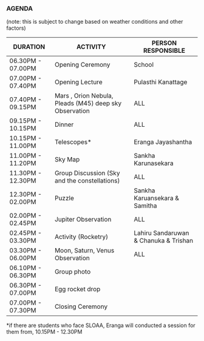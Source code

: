 
### AGENDA
(note: this is subject to change based on weather conditions and other factors) 

| DURATION    | ACTIVITY              | PERSON RESPONSIBLE|  
|-------------|-----------------------|-------------------|
|06.30PM - 07.00PM |Opening Ceremony| School|
|07.00PM - 07.40PM | Opening Lecture | Pulasthi Kanattage|
|07.40PM - 09.15PM | Mars , Orion Nebula, Pleads (M45) deep sky Observation| ALL|
|09.15PM - 10.15PM | Dinner|ALL|
|10.15PM - 11.00PM | Telescopes* | Eranga Jayashantha|
|11.00PM - 11.20PM | Sky Map| Sankha Karunasekara| 
|11.30PM - 12.30PM | Group Discussion (Sky and the constellations) | ALL|
|12.30PM - 02.00PM | Puzzle| Sankha Karuansekara & Samitha| 
|02.00PM - 02.45PM | Jupiter Observation|ALL|
|02.45PM - 03.30PM | Activity (Rocketry) | Lahiru Sandaruwan & Chanuka & Trishan |
|03.30PM - 06.00PM | Moon, Saturn, Venus Observation| ALL|
|06.10PM - 06.30PM | Group photo| 
|06.30PM - 07.00PM | Egg rocket drop|
|07.00PM - 07.30PM | Closing Ceremony|

*if there are students who face SLOAA, Eranga will conducted a session for them from, 10.15PM - 12.30PM

